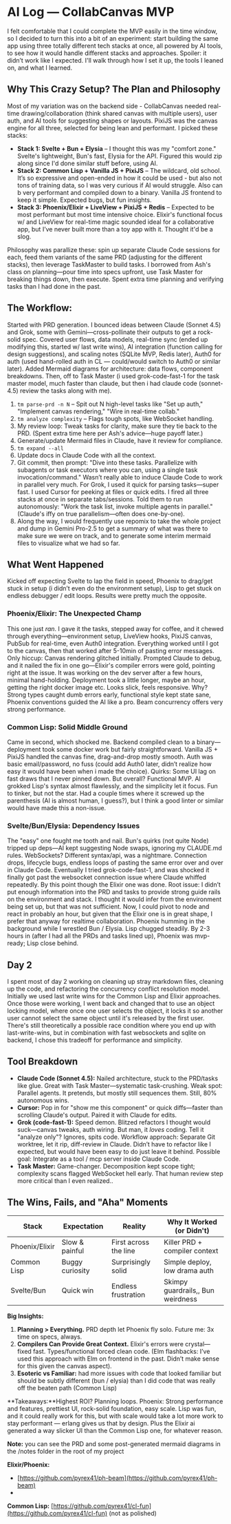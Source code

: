 # AI Log — CollabCanvas MVP

I felt comfortable that I could complete the MVP easily in the time window, so I decided to turn this into a bit of an experiment: start building the same app using three totally different tech stacks at once, all powered by AI tools, to see how it would handle different stacks and approaches. Spoiler: it didn’t work like I expected. I'll walk through how I set it up, the tools I leaned on, and what I learned.

## Why This Crazy Setup? The Plan and Philosophy

Most of my variation was on the backend side \- CollabCanvas needed real-time drawing/collaboration (think shared canvas with multiple users), user auth, and AI tools for suggesting shapes or layouts. PixiJS was the canvas engine for all three, selected for being lean and performant. I picked these stacks:

* **Stack 1: Svelte \+ Bun \+ Elysia** – I thought this was my "comfort zone." Svelte's lightweight, Bun's fast, Elysia for the API. Figured this would zip along since I'd done similar stuff before, using AI.  
* **Stack 2: Common Lisp \+ Vanilla JS \+ PixiJS** – The wildcard, old school. It’s so expressive and open-ended in how it could be used \- but also not tons of training data, so I was very curious if AI would struggle. Also can b very performant and compiled down to a binary. Vanilla JS frontend to keep it simple. Expected bugs, but fun insights.  
* **Stack 3: Phoenix/Elixir \+ LiveView \+ PixiJS \+ Redis** – Expected to be most performant but most time intensive choice. Elixir's functional focus w/ and LiveView for real-time magic sounded ideal for a collaborative app, but I’ve never built more than a toy app with it. Thought it'd be a slog.


Philosophy was parallize these: spin up separate Claude Code sessions for each, feed them variants of the same PRD (adjusting for the different stacks), then leverage TaskMaster to build tasks. I borrowed from Ash's class on planning—pour time into specs upfront, use Task Master for breaking things down, then execute. Spent extra time planning and verifying tasks than I had done in the past.

## The Workflow:

Started with PRD generation. I bounced ideas between Claude (Sonnet 4.5) and Grok, some with Gemini—cross-pollinate their outputs to get a rock-solid spec. Covered user flows, data models, real-time sync (ended up modifying this, started w/ last write wins), AI integration (function calling for design suggestions), and scaling notes (SQLite MVP, Redis later), Auth0 for auth (used hand-rolled auth in CL — could/would switch to Auth0 or similar later). Added Mermaid diagrams for architecture: data flows, component breakdowns. Then, off to Task Master (i used grok-code-fast-1 for the task master model, much faster than claude, but then i had claude code (sonnet-4.5) review the tasks along with me).

1. `tm parse-prd -n N` – Spit out N high-level tasks like "Set up auth," "Implement canvas rendering," "Wire in real-time collab."  
2. `tm analyze complexity` – Flags tough spots, like WebSocket handling.  
3. My review loop: Tweak tasks for clarity, make sure they tie back to the PRD. (Spent extra time here per Ash's advice—huge payoff later.)  
4. Generate/update Mermaid files in Claude, have it review for compliance.  
5. `tm expand --all`  
6. Update docs in Claude Code with all the context.  
7. Git commit, then prompt: "Dive into these tasks. Parallelize with subagents or task executors where you can, using a single task invocation/command." Wasn’t really able to induce Claude Code to work in parallel very much. For Grok, I used it quick for parsing tasks—super fast. I used Cursor for peeking at files or quick edits. I fired all three stacks at once in separate tabs/sessions. Told them to run autonomously: "Work the task list, invoke multiple agents in parallel." (Claude's iffy on true parallelism—often does one-by-one).  
8. Along the way, I would frequently use repomix to take the whole project and dump in Gemini Pro-2.5 to get a summary of what was there to make sure we were on track, and to generate some interim mermaid files to visualize what we had so far.

## What Went Happened

Kicked off expecting Svelte to lap the field in speed, Phoenix to drag/get stuck in setup (i didn’t even do the environment setup), Lisp to get stuck on endless debugger / edit loops. Results were pretty much the opposite.

### Phoenix/Elixir: The Unexpected Champ

This one just *ran*. I gave it the tasks, stepped away for coffee, and it chewed through everything—environment setup, LiveView hooks, PixiJS canvas, PubSub for real-time, even Auth0 integration. Everything worked until I got to the canvas, then that worked after 5-10min of pasting error messages. Only hiccup: Canvas rendering glitched initially. Prompted Claude to debug, and it nailed the fix in one go—Elixir's compiler errors were gold, pointing right at the issue. It was working on the dev server after a few hours, minimal hand-holding. Deployment took a little longer, maybe an hour, getting the right docker image etc. Looks slick, feels responsive. Why? Strong types caught dumb errors early, functional style kept state sane, Phoenix conventions guided the AI like a pro. Beam concurrency offers very strong performance.

### Common Lisp: Solid Middle Ground

Came in second, which shocked me. Backend compiled clean to a binary—deployment took some docker work but fairly straightforward. Vanilla JS \+ PixiJS handled the canvas fine, drag-and-drop mostly smooth. Auth was basic email/password, no fuss (could add Auth0 later, didn’t realize how easy it would have been when i made the choice). Quirks: Some UI lag on fast draws that I never pinned down. But overall? Functional MVP. AI grokked Lisp's syntax almost flawlessly, and the simplicity let it focus. Fun to tinker, but not the star. Had a couple times where it screwed up the parenthesis (AI is almost human, I guess?), but I think a good linter or similar would have made this a non-issue.

### Svelte/Bun/Elysia: Dependency Issues

The "easy" one fought me tooth and nail. Bun's quirks (not quite Node) tripped up deps—AI kept suggesting Node swaps, ignoring my CLAUDE.md rules. WebSockets? Different syntax/api, was a nightmare. Connection drops, lifecycle bugs, endless loops of pasting the same error over and over in Claude Code. Eventually I tried grok-code-fast-1, and was shocked it finally got past the websocket connection issue where Claude whiffed repeatedly. By this point though the Elixir one was done. Root issue: I didn’t put enough information into the PRD and tasks to provide strong guide rails on the environment and stack. I thought it would infer from the environment being set up, but that was not sufficient. Now, I could pivot to node and react in probably an hour, but given that the Elixir one is in great shape,  I prefer that anyway for realtime collaboration. Phoenix humming in the background while I wrestled Bun / Elysia. Lisp chugged steadily. By 2-3 hours in (after I had all the PRDs and tasks lined up), Phoenix was mvp-ready; Lisp close behind.

## Day 2

I spent most of day 2 working on cleaning up stray markdown files, cleaning up the code, and refactoring the concurrency conflict resolution model. Initially we used last write wins for the Common Lisp and Elixir approaches. Once those were working, I went back and changed that to use an object locking model, where once one user selects the object, it locks it so another user cannot select the same object until it's released by the first user. There's still theoretically a possible race condition where you end up with last-write-wins, but in combination with fast websockets and sqlite on backend, I chose this tradeoff for performance and simplicity.

## Tool Breakdown

- **Claude Code (Sonnet 4.5):** Nailed architecture, stuck to the PRD/tasks like glue. Great with Task Master—systematic task-crushing. Weak spot: Parallel agents. It pretends, but mostly still sequences them. Still, 80% autonomous wins.  
- **Cursor:** Pop in for "show me this component" or quick diffs—faster than scrolling Claude's output. Paired it with Claude for edits.  
- **Grok (code-fast-1):** Speed demon. Blitzed refactors I thought would suck—canvas tweaks, auth wiring. But man, it *loves* coding. Tell it "analyze only"? Ignores, spits code. Workflow approach: Separate Git worktree, let it rip, diff-review in Claude. Didn’t have to refactor like I expected, but would have been easy to do just leave it behind. Possible goal: Integrate as a tool / mcp server inside Claude Code.  
- **Task Master:** Game-changer. Decomposition kept scope tight; complexity scans flagged WebSocket hell early. That human review step more critical than I even realized..

## The Wins, Fails, and "Aha" Moments

| Stack | Expectation | Reality | Why It Worked (or Didn't) |
| ----- | ----- | ----- | ----- |
| Phoenix/Elixir | Slow & painful | First across the line | Killer PRD \+ compiler context |
| Common Lisp | Buggy curiosity | Surprisingly solid | Simple deploy, low drama auth |
| Svelte/Bun | Quick win | Endless frustration | Skimpy guardrails,, Bun weirdness |

**Big Insights:**

1. **Planning \> Everything.** PRD depth let Phoenix fly solo. Future me: 3x time on specs, always.  
2. **Compilers Can Provide Great Context.** Elixir's errors were crystal—fixed fast. Types/functional forced clean code. (Elm flashbacks: I’ve used this approach with Elm on frontend in the past. Didn’t make sense for this given the canvas aspect).   
3. **Esoteric vs Familiar:** had more issues with code that looked familiar but should be subtly different (bun / elysia) than I did code that was really off the beaten path (Common Lisp)

**Takeaways:**Highest ROI? Planning loops. Phoenix: Strong performance and features, prettiest UI, rock-solid foundation, easy scale. Lisp was fun, and it could really work for this, but with scale would take a lot more work to stay performant — erlang gives us that by design. Plus the Elixir ai generated a way slicker UI than the Common Lisp one, for whatever reason.

**Note:** you can see the PRD and some post-generated mermaid diagrams in the /notes folder in the root of my project

**Elixir/Phoenix:** 

* [https://github.com/pyrex41/ph-beam](https://github.com/pyrex41/ph-beam)  
* 

**Common Lisp:** [https://github.com/pyrex41/cl-fun](https://github.com/pyrex41/cl-fun) (not as polished)  
